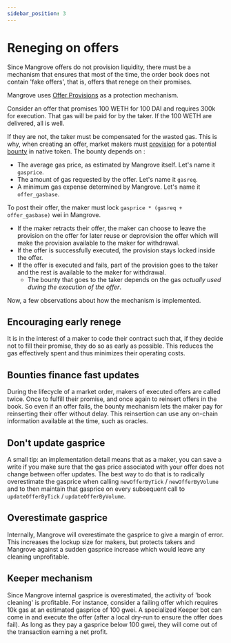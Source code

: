 ```yaml
---
sidebar_position: 3
---
```

# Reneging on offers

Since Mangrove offers do not provision liquidity, there must be a mechanism that ensures that most of the time, the order book does not contain 'fake offers', that is, offers that renege on their promises.

Mangrove uses [Offer Provisions](../technical-references/reactive-offer/offer-provision.md) as a protection mechanism.

Consider an offer that promises 100 WETH for 100 DAI and requires 300k for execution. That gas will be paid for by the taker. If the 100 WETH are delivered, all is well.

If they are not, the taker must be compensated for the wasted gas. This is why, when creating an offer, market makers must [provision](../technical-references/reactive-offer/offer-provision.md) for a potential [bounty](../technical-references/reactive-offer/offer-provision.md#bounty-calculation) in native token. The bounty depends on :

* The average gas price, as estimated by Mangrove itself. Let's name it `gasprice`.
* The amount of gas requested by the offer. Let's name it `gasreq`.
* A minimum gas expense determined by Mangrove. Let's name it `offer_gasbase`.

To post their offer, the maker must lock `gasprice * (gasreq + offer_gasbase)` wei in Mangrove.

* If the maker retracts their offer, the maker can choose to leave the provision on the offer for later reuse or deprovision the offer which will make the provision available to the maker for withdrawal.
* If the offer is successfully executed, the provision stays locked inside the offer.
* If the offer is executed and fails, part of the provision goes to the taker and the rest is available to the maker for withdrawal.
  * The bounty that goes to the taker depends on the gas _actually used during the execution of the offer_.

Now, a few observations about how the mechanism is implemented.

## Encouraging early renege

It is in the interest of a maker to code their contract such that, if they decide not to fill their promise, they do so as early as possible. This reduces the gas effectively spent and thus minimizes their operating costs.

## Bounties finance fast updates

During the lifecycle of a market order, makers of executed offers are called twice. Once to fulfill their promise, and once again to reinsert offers in the book. So even if an offer fails, the bounty mechanism lets the maker pay for reinserting their offer without delay. This reinsertion can use any on-chain information available at the time, such as oracles.

## Don't update gasprice

A small tip: an implementation detail means that as a maker, you can save a write if you make sure that the gas price associated with your offer does not change between offer updates. The best way to do that is to radically overestimate the gasprice when calling `newOfferByTick` / `newOfferByVolume` and to then maintain that gasprice on every subsequent call to `updateOfferByTick` / `updateOfferByVolume`.

## Overestimate gasprice

Internally, Mangrove will overestimate the gasprice to give a margin of error. This increases the lockup size for makers, but protects takers and Mangrove against a sudden gasprice increase which would leave any cleaning unprofitable.

## Keeper mechanism

Since Mangrove internal gasprice is overestimated, the activity of 'book cleaning' is profitable. For instance, consider a failing offer which requires 10k gas at an estimated gasprice of 100 gwei. A specialized Keeper bot can come in and execute the offer (after a local dry-run to ensure the offer does fail). As long as they pay a gasprice below 100 gwei, they will come out of the transaction earning a net profit.
